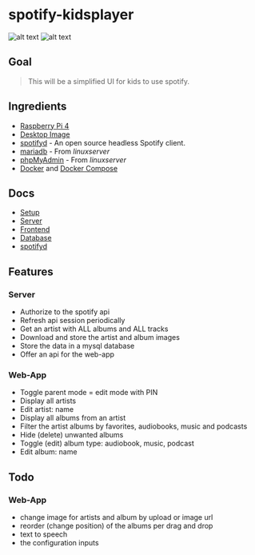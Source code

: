 # spotify-kidsplayer

![alt text](../master/docs/screenshots/artists.png?raw=true "Screenshot Artists")
![alt text](../master/docs/screenshots/artist.png?raw=true "Screenshot Artist")

## Goal

> This will be a simplified UI for kids to use spotify.

## Ingredients
- [Raspberry Pi 4](https://geizhals.de/raspberry-pi-4-modell-b-v54547.html)
- [Desktop Image](https://www.raspberrypi.com/software/operating-systems/)
- [spotifyd](https://github.com/Spotifyd/spotifyd) - An open source headless Spotify client.
- [mariadb](https://docs.linuxserver.io/images/docker-mariadb) - From *linuxserver*
- [phpMyAdmin](https://docs.linuxserver.io/images/docker-phpmyadmin) - From *linuxserver*
- [Docker](https://get.docker.com/) and [Docker Compose](https://github.com/docker/compose/releases/)

## Docs
- [Setup](https://github.com/seekwhencer/spotify-kidsplayer/blob/master/docs/SETUP.md)
- [Server](https://github.com/seekwhencer/spotify-kidsplayer/blob/master/docs/SERVER.md)
- [Frontend](https://github.com/seekwhencer/spotify-kidsplayer/blob/master/docs/FRONTEND.md)
- [Database](https://github.com/seekwhencer/spotify-kidsplayer/blob/master/docs/DATABASE.md)
- [spotifyd](https://github.com/seekwhencer/spotify-kidsplayer/blob/master/docs/SPOTIFYD.md)

## Features
 
### Server

- Authorize to the spotify api
- Refresh api session periodically
- Get an artist with ALL albums and ALL tracks
- Download and store the artist and album images
- Store the data in a mysql database
- Offer an api for the web-app

### Web-App

- Toggle parent mode = edit mode with PIN
- Display all artists
- Edit artist: name
- Display all albums from an artist
- Filter the artist albums by favorites, audiobooks, music and podcasts
- Hide (delete) unwanted albums
- Toggle (edit) album type: audiobook, music, podcast 
- Edit album: name

## Todo

### Web-App

- change image for artists and album by upload or image url
- reorder (change position) of the albums per drag and drop
- text to speech
- the configuration inputs